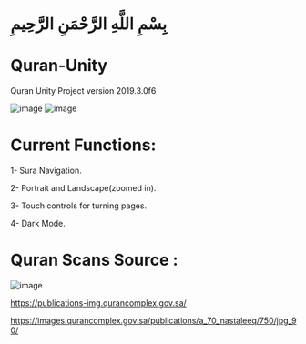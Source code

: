 # بِسْمِ اللَّهِ الرَّحْمَنِ الرَّحِيمِ
# Quran-Unity

Quran Unity Project version 2019.3.0f6

![image](https://github.com/voidwave/Quran-Unity/blob/master/Demo_1.jpg)   ![image](https://github.com/voidwave/Quran-Unity/blob/master/Demo_2.jpg)

# Current Functions:

1- Sura Navigation.

2- Portrait and Landscape(zoomed in).

3- Touch controls for turning pages.

4- Dark Mode.


# Quran Scans Source :

![image](https://qurancomplex.gov.sa/wp-content/uploads/2019/07/cropped-kfgqpc-logo2-1.png)

https://publications-img.qurancomplex.gov.sa/

https://images.qurancomplex.gov.sa/publications/a_70_nastaleeq/750/jpg_90/